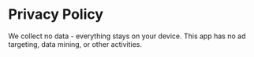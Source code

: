 # Privacy Policy

We collect no data - everything stays on your device. This app has no ad targeting, data mining, or other activities.
